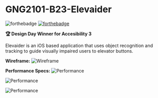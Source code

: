 # GNG2101-B23-Elevaider

![forthebadge](https://forthebadge.com/images/badges/made-with-swift.svg)
[![forthebadge](https://forthebadge.com/images/badges/cc-by.svg)](https://creativecommons.org/licenses/by/4.0)

**:trophy: Design Day Winner for Accesibility 3**

Elevaider is an iOS based application that uses object recognition and tracking to guide visually impaired users to elevator buttons.

**Wireframe:**
![Wireframe](https://github.com/thuyvi-le/GNG2101/blob/main/Image/wireframe.png?raw=true)

**Performance Specs:**
![Performance](https://github.com/thuyvi-le/GNG2101_Elevaider/blob/main/Performance/Screen%20Shot%202020-11-25%20at%203.00.36%20PM.png?raw=true)

![Performance](https://github.com/thuyvi-le/GitHub_GNG2101_Elevaider/blob/main/Performance/Screen%20Shot%202020-11-25%20at%203.00.47%20PM.png?raw=true)

![Performance](https://github.com/thuyvi-le/GitHub_GNG2101_Elevaider/blob/main/Performance/Screen%20Shot%202020-11-25%20at%203.00.44%20PM.png?raw=true)
